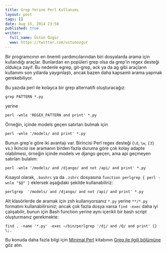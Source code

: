 ```yaml
---
title: Grep Yerine Perl Kullanımı
layout: post
tags: []
date: Aug 15, 2014 23:58
published: true
writer:
  full_name: Üstün Özgür
  www: https://twitter.com/ustunozgur
---
```


Bir programcının en önemli yardımcılarından biri dosyalarda arama için
kullandığı araçlar. Bunlardan en popüleri grep olsa da grep'in regex desteği
oldukça zayıf. Bu nedenle egrep, git-grep, ack ya da ag gibi araçların
kullanımı son yıllarda yaygınlaştı, ancak bazen daha kapsamlı arama yapmak
gerekebiliyor.

Bu yazıda perl ile kolayca bir grep alternatifi oluşturacağız:

````
grep PATTERN *.py
````

yerine

````
perl -wnle 'REGEX_PATTERN and print' *.py
````

Örneğin, içinde models geçen satırları bulmak için

````
perl -wnle '/models/ and print' *.py
````

Bunun grep'e göre iki avantajı var. Birincisi Perl regex desteği
(`\d`, `\w`, `{3}` vs.) İkincisi ise aramanın birden fazla
duruma göre çok kolay adapte olabilmesi, örneğin içinde models ve django
geçen, ama api geçmeyen satırları bulalım:

````
perl -wnle '/models/ and /django/ and not /api/ and print' *.py
````

Kısayol olarak, `.bashrc` ya da `.zshrc` dosyasına `function perlgrep { perl -wnle "$@" }`
eklersek aşağıdaki şekilde kullanabiliriz:

````
perlgrep  '/models/ and /django/ and not /api/ and print' *.py
````

Alt klasörlerde de aramak için zsh kullanıyorsanız `*.py` yerine `**/*.py`
formatını kullanabilirsiniz; ancak çok fazla dosya varsa `find -exec` daha iyi
çalışabilir, bunun için Bash function yerine aynı içerikli bir bash script
oluşturmanız gerekmekte:

````
find . -name '*.py' -exec ~/bin/perlgrep '/dj/ and /Q/ and print' {} \;.
````

Bu konuda daha fazla bilgi için [Minimal Perl](http://www.manning.com/maher/)
kitabının [Grep ile ilgili bölümüne](http://www.manning.com/maher/ch03.pdf)
göz atın.
